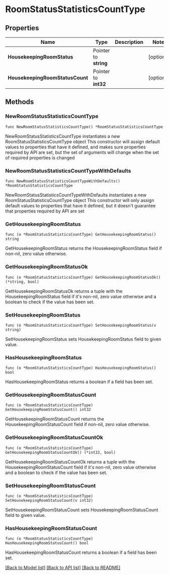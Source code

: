 # RoomStatusStatisticsCountType

## Properties

Name | Type | Description | Notes
------------ | ------------- | ------------- | -------------
**HousekeepingRoomStatus** | Pointer to **string** |  | [optional] 
**HousekeepingRoomStatusCount** | Pointer to **int32** |  | [optional] 

## Methods

### NewRoomStatusStatisticsCountType

`func NewRoomStatusStatisticsCountType() *RoomStatusStatisticsCountType`

NewRoomStatusStatisticsCountType instantiates a new RoomStatusStatisticsCountType object
This constructor will assign default values to properties that have it defined,
and makes sure properties required by API are set, but the set of arguments
will change when the set of required properties is changed

### NewRoomStatusStatisticsCountTypeWithDefaults

`func NewRoomStatusStatisticsCountTypeWithDefaults() *RoomStatusStatisticsCountType`

NewRoomStatusStatisticsCountTypeWithDefaults instantiates a new RoomStatusStatisticsCountType object
This constructor will only assign default values to properties that have it defined,
but it doesn't guarantee that properties required by API are set

### GetHousekeepingRoomStatus

`func (o *RoomStatusStatisticsCountType) GetHousekeepingRoomStatus() string`

GetHousekeepingRoomStatus returns the HousekeepingRoomStatus field if non-nil, zero value otherwise.

### GetHousekeepingRoomStatusOk

`func (o *RoomStatusStatisticsCountType) GetHousekeepingRoomStatusOk() (*string, bool)`

GetHousekeepingRoomStatusOk returns a tuple with the HousekeepingRoomStatus field if it's non-nil, zero value otherwise
and a boolean to check if the value has been set.

### SetHousekeepingRoomStatus

`func (o *RoomStatusStatisticsCountType) SetHousekeepingRoomStatus(v string)`

SetHousekeepingRoomStatus sets HousekeepingRoomStatus field to given value.

### HasHousekeepingRoomStatus

`func (o *RoomStatusStatisticsCountType) HasHousekeepingRoomStatus() bool`

HasHousekeepingRoomStatus returns a boolean if a field has been set.

### GetHousekeepingRoomStatusCount

`func (o *RoomStatusStatisticsCountType) GetHousekeepingRoomStatusCount() int32`

GetHousekeepingRoomStatusCount returns the HousekeepingRoomStatusCount field if non-nil, zero value otherwise.

### GetHousekeepingRoomStatusCountOk

`func (o *RoomStatusStatisticsCountType) GetHousekeepingRoomStatusCountOk() (*int32, bool)`

GetHousekeepingRoomStatusCountOk returns a tuple with the HousekeepingRoomStatusCount field if it's non-nil, zero value otherwise
and a boolean to check if the value has been set.

### SetHousekeepingRoomStatusCount

`func (o *RoomStatusStatisticsCountType) SetHousekeepingRoomStatusCount(v int32)`

SetHousekeepingRoomStatusCount sets HousekeepingRoomStatusCount field to given value.

### HasHousekeepingRoomStatusCount

`func (o *RoomStatusStatisticsCountType) HasHousekeepingRoomStatusCount() bool`

HasHousekeepingRoomStatusCount returns a boolean if a field has been set.


[[Back to Model list]](../README.md#documentation-for-models) [[Back to API list]](../README.md#documentation-for-api-endpoints) [[Back to README]](../README.md)


